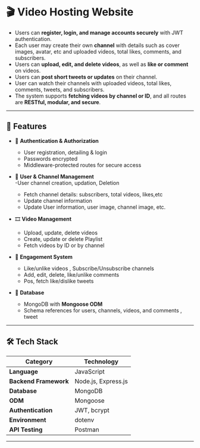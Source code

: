 # 🎬 Video Hosting Website

- Users can **register, login, and manage accounts securely** with JWT authentication.  
- Each user may create their own **channel** with details such as cover images, avatar, etc and  uploaded videos, total likes, comments, and subscribers.  
- Users can **upload, edit, and delete videos**, as well as **like or comment** on videos.  
- Users can **post short tweets or updates** on their channel.
- User can watch their channels with  uploaded videos, total likes, comments, tweets, and subscribers.  
- The system supports **fetching videos by channel or ID**, and all routes are **RESTful, modular, and secure**.

---

## 🚀 Features

- 🔐 **Authentication & Authorization**  
  - User registration, detailing & login  
  - Passwords encrypted
  - Middleware-protected routes for secure access  

- 👤 **User & Channel Management**  
  -User channel creation, updation, Deletion
  - Fetch channel details: subscribers, total videos, likes,etc
  - Update channel information
  - Update User information, user image, channel image, etc.

- 🎞️ **Video Management**  
  - Upload, update, delete videos
  - Create, update or delete Playlist  
  - Fetch videos by ID or by channel   

- 💬 **Engagement System**  
  - Like/unlike videos , Subscribe/Unsubscribe channels
  - Add, edit, delete, like/unlike comments  
  - Pos, fetch like/dislike tweets  

- 🧾 **Database**  
  - MongoDB with **Mongoose ODM**  
  - Schema references for users, channels, videos, and comments , tweet

---

## 🛠️ Tech Stack

| Category | Technology |
|----------|------------|
| **Language** | JavaScript |
| **Backend Framework** | Node.js, Express.js |
| **Database** | MongoDB |
| **ODM** | Mongoose |
| **Authentication** | JWT, bcrypt |
| **Environment** | dotenv |
| **API Testing** | Postman |

---


